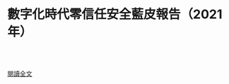 # 數字化時代零信任安全藍皮報告（2021年）

<!--more-->
<!--305-->
<br><br/>


[閱讀全文](https://mp.weixin.qq.com/s?__biz=MzU0MDY1MTQwNA==&mid=2247570800&idx=1&sn=c6afe47ce86d2079fc4a5f509374ff21&chksm=fb366f93cc41e685de1d69c416e561ee14ea562bd8d7fee69d9e0354a112ea6e7fb8f3e83be1&scene=132#wechat_redirect)
